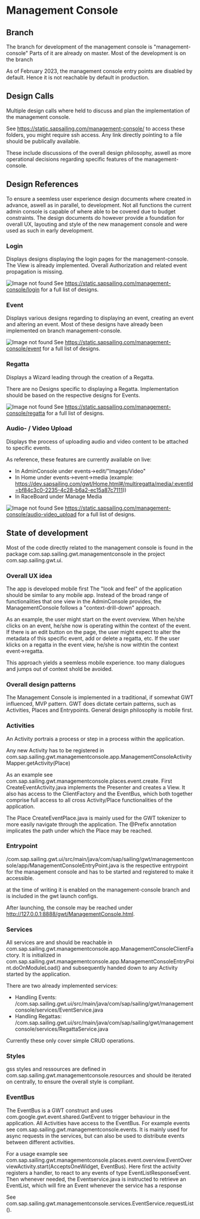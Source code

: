 # Management Console
## Branch

The branch for development of the management console is "management-console"
Parts of it are already on master. Most of the development is on the branch 

As of February 2023, the management console entry points are disabled by default. Hence it is not reachable by default in production.

## Design Calls

Multiple design calls where held to discuss and plan the implementation of the management console.

See https://static.sapsailing.com/management-console/
to access these folders, you might require ssh access.
Any link directly pointing to a file should be publically available.

These include discussions of the overall design philosophy, aswell as more operational decisions regarding specific features of the management-console.

## Design References

To ensure a seemless user experience design documents where created in advance, aswell as in parallel, to development.
Not all functions the current admin console is capable of where able to be covered due to budget constraints. 
The design documents do however provide a foundation for overall UX, layouting and style of the new management console and were used as such in early development.

### Login

Displays designs displaying the login pages for the management-console.
The View is already implemented. Overall Authorization and related event propagation is missing.

![Image not found](https://static.sapsailing.com/management-console/login/Login%20-%20Mobile.png)
See https://static.sapsailing.com/management-console/login for a full list of designs.

### Event

Displays various designs regarding to displaying an event, creating an event and altering an event. 
Most of these designs have already been implemented on branch management-console.

![Image not found](https://static.sapsailing.com/management-console/event/Wizard%20-%20Add%20second%20Course%20Area.png)
See https://static.sapsailing.com/management-console/event for a full list of designs.

### Regatta

Displays a Wizard leading through the creation of a Regatta.

There are no Designs specific to displaying a Regatta. 
Implementation should be based on the respective designs for Events.

![Image not found](https://static.sapsailing.com/management-console/regatta/Wizard%20-%20Add%20second%20regatta.png)
See https://static.sapsailing.com/management-console/regatta for a full list of designs.

### Audio- / Video Upload

Displays the process of uploading audio and video content to be attached to specific events. 

 As reference, these features are currently available on live:
 - In AdminConsole under events->edit/"Images/Video"
 - In Home under events->event->media (example: https://dev.sapsailing.com/gwt/Home.html#/multiregatta/media/:eventId=bf84c3c0-2235-4c28-b6a2-ec15a87c7111))
 - In RaceBoard under Manage Media
 
![Image not found](https://static.sapsailing.com/management-console/audio-video_upload/Event%20-%20Video%20upload%203.png)
See https://static.sapsailing.com/management-console/audio-video_upload for a full list of designs.
 
## State of development

Most of the code directly related to the management console is found in the package com.sap.sailing.gwt.managementconsole in the project com.sap.sailing.gwt.ui.	

### Overall UX idea

The app is developed mobile first
The "look and feel" of the application should be similar to any mobile app. 
Instead of the broad range of functionalities that one view in the AdminConsole provides, the ManagementConsole follows a "context-drill-down" approach.

As an example, the user might start on the event overview. When he/she clicks on an event, he/she now is operating within the context of the event. If there is an edit button on the page, the user might expect to alter the metadata of this specific event, add or delete a regatta, etc. 
If the user klicks on a regatta in the event view, he/she is now withtin the context event->regatta.

This approach yields a seemless mobile experience. too many dialogues and jumps out of context shold be avoided.

### Overall design patterns

The Management Console is implemented in a traditional, if somewhat GWT influenced, MVP pattern.
GWT does dictate certain patterns, such as Activities, Places and Entrypoints.
General design philosophy is mobile first.

### Activities

An Activity portrais a process or step in a process within the application.

Any new Activity has to be registered in com.sap.sailing.gwt.managementconsole.app.ManagementConsoleActivityMapper.getActivity(Place)

As an example see com.sap.sailing.gwt.managementconsole.places.event.create.
First CreateEventActivity.java implements the Presenter and creates a View. 
It also has access to the ClientFactory and the EventBus, which both together comprise full access to all cross Activity/Place functionalities of the application.

The Place CreateEventPlace.java is mainly used for the GWT tokenizer to more easily navigate through the application. The @Prefix annotation implicates the path under which the Place may be reached.

### Entrypoint

/com.sap.sailing.gwt.ui/src/main/java/com/sap/sailing/gwt/managementconsole/app/ManagementConsoleEntryPoint.java is the respective entrypoint for the management console and has to be started and registered to make it accessible.

at the time of writing it is enabled on the management-console branch and is included in the gwt launch configs.

After launching, the console may be reached under http://127.0.0.1:8888/gwt/ManagementConsole.html.

### Services

All services are and should be reachable in com.sap.sailing.gwt.managementconsole.app.ManagementConsoleClientFactory.
It is initialized in com.sap.sailing.gwt.managementconsole.app.ManagementConsoleEntryPoint.doOnModuleLoad() and subsequently handed down to any Activity started by the application.

There are two already implemented services:
 - Handling Events: /com.sap.sailing.gwt.ui/src/main/java/com/sap/sailing/gwt/managementconsole/services/EventService.java
 - Handling Regattas: /com.sap.sailing.gwt.ui/src/main/java/com/sap/sailing/gwt/managementconsole/services/RegattaService.java

Currently these only cover simple CRUD operations.

### Styles

gss styles and ressources are defined in com.sap.sailing.gwt.managementconsole.resources and should be iterated on centrally, to ensure the overall style is compliant. 

### EventBus

The EventBus is a GWT construct and uses com.google.gwt.event.shared.GwtEvent<H> to trigger behaviour in the application. 
All Activities have access to the EventBus. For example events see com.sap.sailing.gwt.managementconsole.events.
It is mainly used for async requests in the services, but can also be used to distribute events between different activities. 

For a usage example see com.sap.sailing.gwt.managementconsole.places.event.overview.EventOverviewActivity.start(AcceptsOneWidget, EventBus).
Here first the activity registers a handler, to react to any events of type EventListResponseEvent. 
Then whenever needed, the Eventservice.java is instructed to retrieve an EventList, which will fire an Event whenever the service has a response 

See com.sap.sailing.gwt.managementconsole.services.EventService.requestList(). 